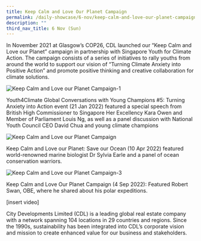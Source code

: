```yaml
---
title: Keep Calm and Love Our Planet Campaign
permalink: /daily-showcase/6-nov/keep-calm-and-love-our-planet-campaign/
description: ""
third_nav_title: 6 Nov (Sun)
---
```



In November 2021 at Glasgow’s COP26, CDL launched our “Keep Calm and Love our Planet” campaign in partnership with Singapore Youth for Climate Action. The campaign consists of a series of initiatives to rally youths from around the world to support our vision of “Turning Climate Anxiety into Positive Action” and promote positive thinking and creative collaboration for climate solutions.

![Keep Calm and Love our Planet Campaign-1](https://www.cop-pavilion.gov.sg/images/Cluster%20B/6%20Nov/P2/Image1.webp)

Youth4Climate Global Conversations with Young Champions #5: Turning Anxiety into Action event (21 Jan 2022) featured a special speech from British High Commissioner to Singapore Her Excellency Kara Owen and Member of Parliament Louis Ng, as well as a panel discussion with National Youth Council CEO David Chua and young climate champions

![Keep Calm and Love our Planet Campaign](https://www.cop-pavilion.gov.sg/images/Cluster%20B/6%20Nov/P2/Image2.webp)

Keep Calm and Love our Planet: Save our Ocean (10 Apr 2022) featured world-renowned marine biologist Dr Sylvia Earle and a panel of ocean conservation warriors.

![Keep Calm and Love our Planet Campaign-3](https://www.cop-pavilion.gov.sg/images/Cluster%20B/6%20Nov/P2/Image3.webp)

Keep Calm and Love Our Planet Campaign (4 Sep 2022): Featured Robert Swan, OBE, where he shared about his polar expeditions.

[insert video]

City Developments Limited (CDL) is a leading global real estate company with a network spanning 104 locations in 29 countries and regions. Since the 1990s, sustainability has been integrated into CDL’s corporate vision and mission to create enhanced value for our business and stakeholders.